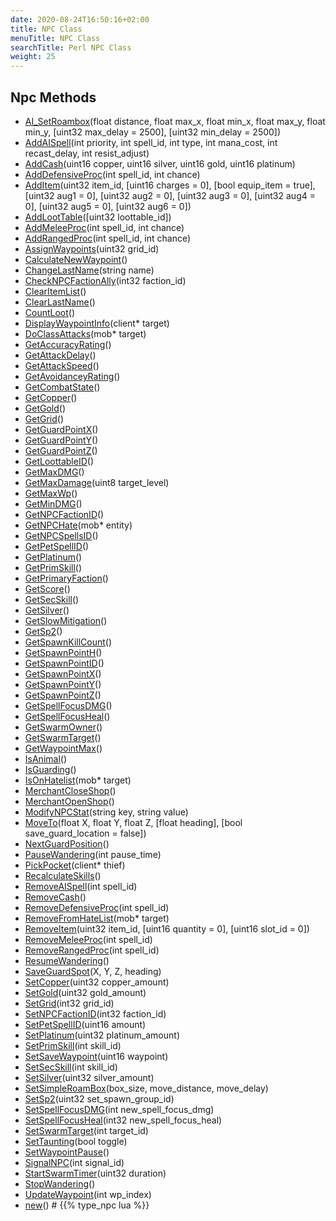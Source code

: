 ```yaml
---
date: 2020-08-24T16:50:16+02:00
title: NPC Class
menuTitle: NPC Class
searchTitle: Perl NPC Class
weight: 25
---
```


## Npc Methods
- [AI_SetRoambox](ai_setroambox)(float distance, float max_x, float min_x, float max_y, float min_y, [uint32 max_delay = 2500], [uint32 min_delay = 2500])
- [AddAISpell](addaispell)(int priority, int spell_id, int type, int mana_cost, int recast_delay, int resist_adjust)
- [AddCash](addcash)(uint16 copper, uint16 silver, uint16 gold, uint16 platinum)
- [AddDefensiveProc](adddefensiveproc)(int spell_id, int chance)
- [AddItem](additem)(uint32 item_id, [uint16 charges = 0], [bool equip_item = true], [uint32 aug1 = 0], [uint32 aug2 = 0], [uint32 aug3 = 0], [uint32 aug4 = 0], [uint32 aug5 = 0], [uint32 aug6 = 0])
- [AddLootTable](addloottable)([uint32 loottable_id])
- [AddMeleeProc](addmeleeproc)(int spell_id, int chance)
- [AddRangedProc](addrangedproc)(int spell_id, int chance)
- [AssignWaypoints](assignwaypoints)(uint32 grid_id)
- [CalculateNewWaypoint](calculatenewwaypoint)()
- [ChangeLastName](changelastname)(string name)
- [CheckNPCFactionAlly](checknpcfactionally)(int32 faction_id)
- [ClearItemList](clearitemlist)()
- [ClearLastName](clearlastname)()
- [CountLoot](countloot)()
- [DisplayWaypointInfo](displaywaypointinfo)(client* target)
- [DoClassAttacks](doclassattacks)(mob* target)
- [GetAccuracyRating](getaccuracyrating)()
- [GetAttackDelay](getattackdelay)()
- [GetAttackSpeed](getattackspeed)()
- [GetAvoidanceyRating](getavoidanceyrating)()
- [GetCombatState](getcombatstate)()
- [GetCopper](getcopper)()
- [GetGold](getgold)()
- [GetGrid](getgrid)()
- [GetGuardPointX](getguardpointx)()
- [GetGuardPointY](getguardpointy)()
- [GetGuardPointZ](getguardpointz)()
- [GetLoottableID](getloottableid)()
- [GetMaxDMG](getmaxdmg)()
- [GetMaxDamage](getmaxdamage)(uint8 target_level)
- [GetMaxWp](getmaxwp)()
- [GetMinDMG](getmindmg)()
- [GetNPCFactionID](getnpcfactionid)()
- [GetNPCHate](getnpchate)(mob* entity)
- [GetNPCSpellsID](getnpcspellsid)()
- [GetPetSpellID](getpetspellid)()
- [GetPlatinum](getplatinum)()
- [GetPrimSkill](getprimskill)()
- [GetPrimaryFaction](getprimaryfaction)()
- [GetScore](getscore)()
- [GetSecSkill](getsecskill)()
- [GetSilver](getsilver)()
- [GetSlowMitigation](getslowmitigation)()
- [GetSp2](getsp2)()
- [GetSpawnKillCount](getspawnkillcount)()
- [GetSpawnPointH](getspawnpointh)()
- [GetSpawnPointID](getspawnpointid)()
- [GetSpawnPointX](getspawnpointx)()
- [GetSpawnPointY](getspawnpointy)()
- [GetSpawnPointZ](getspawnpointz)()
- [GetSpellFocusDMG](getspellfocusdmg)()
- [GetSpellFocusHeal](getspellfocusheal)()
- [GetSwarmOwner](getswarmowner)()
- [GetSwarmTarget](getswarmtarget)()
- [GetWaypointMax](getwaypointmax)()
- [IsAnimal](isanimal)()
- [IsGuarding](isguarding)()
- [IsOnHatelist](isonhatelist)(mob* target)
- [MerchantCloseShop](merchantcloseshop)()
- [MerchantOpenShop](merchantopenshop)()
- [ModifyNPCStat](modifynpcstat)(string key, string value)
- [MoveTo](moveto)(float X, float Y, float Z, [float heading], [bool save_guard_location = false])
- [NextGuardPosition](nextguardposition)()
- [PauseWandering](pausewandering)(int pause_time)
- [PickPocket](pickpocket)(client* thief)
- [RecalculateSkills](recalculateskills)()
- [RemoveAISpell](removeaispell)(int spell_id)
- [RemoveCash](removecash)()
- [RemoveDefensiveProc](removedefensiveproc)(int spell_id)
- [RemoveFromHateList](removefromhatelist)(mob* target)
- [RemoveItem](removeitem)(uint32 item_id, [uint16 quantity = 0], [uint16 slot_id = 0])
- [RemoveMeleeProc](removemeleeproc)(int spell_id)
- [RemoveRangedProc](removerangedproc)(int spell_id)
- [ResumeWandering](resumewandering)()
- [SaveGuardSpot](saveguardspot)(X, Y, Z, heading)
- [SetCopper](setcopper)(uint32 copper_amount)
- [SetGold](setgold)(uint32 gold_amount)
- [SetGrid](setgrid)(int32 grid_id)
- [SetNPCFactionID](setnpcfactionid)(int32 faction_id)
- [SetPetSpellID](setpetspellid)(uint16 amount)
- [SetPlatinum](setplatinum)(uint32 platinum_amount)
- [SetPrimSkill](setprimskill)(int skill_id)
- [SetSaveWaypoint](setsavewaypoint)(uint16 waypoint)
- [SetSecSkill](setsecskill)(int skill_id)
- [SetSilver](setsilver)(uint32 silver_amount)
- [SetSimpleRoamBox](setsimpleroambox)(box_size, move_distance, move_delay)
- [SetSp2](setsp2)(uint32 set_spawn_group_id)
- [SetSpellFocusDMG](setspellfocusdmg)(int new_spell_focus_dmg)
- [SetSpellFocusHeal](setspellfocusheal)(int32 new_spell_focus_heal)
- [SetSwarmTarget](setswarmtarget)(int target_id)
- [SetTaunting](settaunting)(bool toggle)
- [SetWaypointPause](setwaypointpause)()
- [SignalNPC](signalnpc)(int signal_id)
- [StartSwarmTimer](startswarmtimer)(uint32 duration)
- [StopWandering](stopwandering)()
- [UpdateWaypoint](updatewaypoint)(int wp_index)
- [new](new)() # {{% type_npc lua %}}